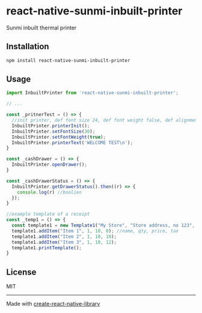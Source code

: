 # react-native-sunmi-inbuilt-printer

Sunmi inbuilt thermal printer

## Installation

```sh
npm install react-native-sunmi-inbuilt-printer
```

## Usage

```js
import InbuiltPrinter from 'react-native-sunmi-inbuilt-printer';

// ...

const _pritnerTest = () => {
  //init printer, def font size 24, def font weight false, def alignment left
  InbuiltPrinter.printerInit();
  InbuiltPrinter.setFontSize(30);
  InbuiltPrinter.setFontWeight(true);
  InbuiltPrinter.printerText('WELCOME TEST\n');
}

const _cashDrawer = () => {
  InbuiltPrinter.openDrawer();
}

const _cashDrawerStatus = () => {
  InbuiltPrinter.getDrawerStatus().then((r) => {
    console.log(r) //boolien
  });
}

//example template of a receipt
const _temp1 = () => {
  const template1 = new Template1("My Store", "Store address, no 123", "+1234567890");
  template1.addItem("Item 1", 1, 10, 0); //name, qty, price, tax
  template1.addItem("Item 2", 1, 10, 10);
  template1.addItem("Item 3", 1, 10, 12);
  template1.printTemplate();
}

```


## License

MIT

---

Made with [create-react-native-library](https://github.com/callstack/react-native-builder-bob)
